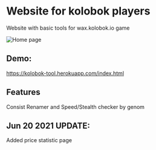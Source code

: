 # Website for kolobok players
Website with basic tools for wax.kolobok.io game

![Home page](https://user-images.githubusercontent.com/39538632/178502960-276c7cf1-9b16-494c-98fd-21e8df72cfd9.png)
## Demo:
https://kolobok-tool.herokuapp.com/index.html
## Features

Consist Renamer and Speed/Stealth checker by genom
## Jun 20 2021 UPDATE:
Added price statistic page

